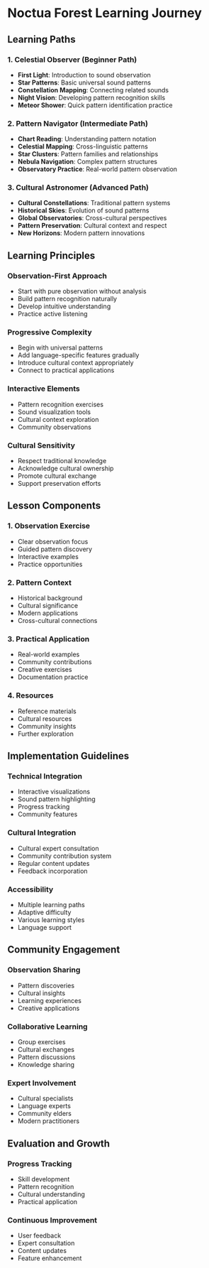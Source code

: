 # Noctua Forest Learning Journey

## Learning Paths

### 1. Celestial Observer (Beginner Path)
- **First Light**: Introduction to sound observation
- **Star Patterns**: Basic universal sound patterns
- **Constellation Mapping**: Connecting related sounds
- **Night Vision**: Developing pattern recognition skills
- **Meteor Shower**: Quick pattern identification practice

### 2. Pattern Navigator (Intermediate Path)
- **Chart Reading**: Understanding pattern notation
- **Celestial Mapping**: Cross-linguistic patterns
- **Star Clusters**: Pattern families and relationships
- **Nebula Navigation**: Complex pattern structures
- **Observatory Practice**: Real-world pattern observation

### 3. Cultural Astronomer (Advanced Path)
- **Cultural Constellations**: Traditional pattern systems
- **Historical Skies**: Evolution of sound patterns
- **Global Observatories**: Cross-cultural perspectives
- **Pattern Preservation**: Cultural context and respect
- **New Horizons**: Modern pattern innovations

## Learning Principles

### Observation-First Approach
- Start with pure observation without analysis
- Build pattern recognition naturally
- Develop intuitive understanding
- Practice active listening

### Progressive Complexity
- Begin with universal patterns
- Add language-specific features gradually
- Introduce cultural context appropriately
- Connect to practical applications

### Interactive Elements
- Pattern recognition exercises
- Sound visualization tools
- Cultural context exploration
- Community observations

### Cultural Sensitivity
- Respect traditional knowledge
- Acknowledge cultural ownership
- Promote cultural exchange
- Support preservation efforts

## Lesson Components

### 1. Observation Exercise
- Clear observation focus
- Guided pattern discovery
- Interactive examples
- Practice opportunities

### 2. Pattern Context
- Historical background
- Cultural significance
- Modern applications
- Cross-cultural connections

### 3. Practical Application
- Real-world examples
- Community contributions
- Creative exercises
- Documentation practice

### 4. Resources
- Reference materials
- Cultural resources
- Community insights
- Further exploration

## Implementation Guidelines

### Technical Integration
- Interactive visualizations
- Sound pattern highlighting
- Progress tracking
- Community features

### Cultural Integration
- Cultural expert consultation
- Community contribution system
- Regular content updates
- Feedback incorporation

### Accessibility
- Multiple learning paths
- Adaptive difficulty
- Various learning styles
- Language support

## Community Engagement

### Observation Sharing
- Pattern discoveries
- Cultural insights
- Learning experiences
- Creative applications

### Collaborative Learning
- Group exercises
- Cultural exchanges
- Pattern discussions
- Knowledge sharing

### Expert Involvement
- Cultural specialists
- Language experts
- Community elders
- Modern practitioners

## Evaluation and Growth

### Progress Tracking
- Skill development
- Pattern recognition
- Cultural understanding
- Practical application

### Continuous Improvement
- User feedback
- Expert consultation
- Content updates
- Feature enhancement 